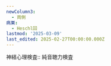 ```yaml
---
newColumn3:
  - 両側
病巣:
  - Heschl回
lastmod: '2025-03-09'
last_edited: 2025-02-27T00:00:00.000Z
---
```


神経心理検査:: 純音聴力検査
